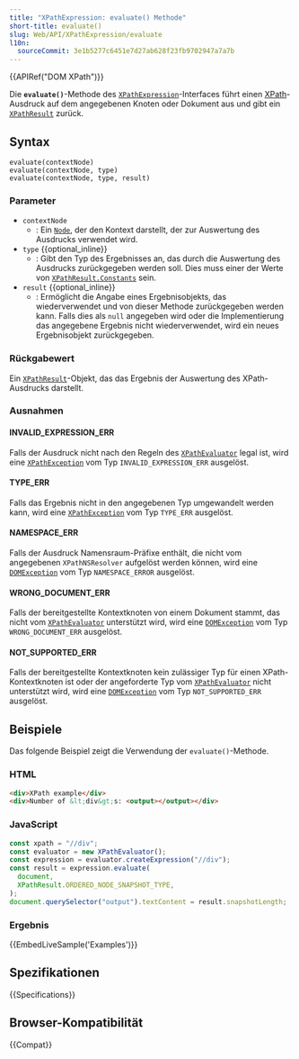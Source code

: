 ```yaml
---
title: "XPathExpression: evaluate() Methode"
short-title: evaluate()
slug: Web/API/XPathExpression/evaluate
l10n:
  sourceCommit: 3e1b5277c6451e7d27ab628f23fb9702947a7a7b
---
```


{{APIRef("DOM XPath")}}

Die **`evaluate()`**-Methode des [`XPathExpression`](/de/docs/Web/API/XPathExpression)-Interfaces führt einen [XPath](/de/docs/Web/XML/XPath)-Ausdruck auf dem angegebenen Knoten oder Dokument aus und gibt ein [`XPathResult`](/de/docs/Web/API/XPathResult) zurück.

## Syntax

```js-nolint
evaluate(contextNode)
evaluate(contextNode, type)
evaluate(contextNode, type, result)
```

### Parameter

- `contextNode`
  - : Ein [`Node`](/de/docs/Web/API/Node), der den Kontext darstellt, der zur Auswertung des Ausdrucks verwendet wird.
- `type` {{optional_inline}}
  - : Gibt den Typ des Ergebnisses an, das durch die Auswertung des Ausdrucks zurückgegeben werden soll. Dies muss einer der Werte von [`XPathResult.Constants`](/de/docs/Web/API/XPathResult#Constants) sein.
- `result` {{optional_inline}}
  - : Ermöglicht die Angabe eines Ergebnisobjekts, das wiederverwendet und von dieser Methode zurückgegeben werden kann. Falls dies als `null` angegeben wird oder die Implementierung das angegebene Ergebnis nicht wiederverwendet, wird ein neues Ergebnisobjekt zurückgegeben.

### Rückgabewert

Ein [`XPathResult`](/de/docs/Web/API/XPathResult)-Objekt, das das Ergebnis der Auswertung des XPath-Ausdrucks darstellt.

### Ausnahmen

#### INVALID_EXPRESSION_ERR

Falls der Ausdruck nicht nach den Regeln des [`XPathEvaluator`](/de/docs/Web/API/XPathEvaluator) legal ist, wird eine [`XPathException`](/de/docs/Web/API/XPathException) vom Typ `INVALID_EXPRESSION_ERR` ausgelöst.

#### TYPE_ERR

Falls das Ergebnis nicht in den angegebenen Typ umgewandelt werden kann, wird eine [`XPathException`](/de/docs/Web/API/XPathException) vom Typ `TYPE_ERR` ausgelöst.

#### NAMESPACE_ERR

Falls der Ausdruck Namensraum-Präfixe enthält, die nicht vom angegebenen `XPathNSResolver` aufgelöst werden können, wird eine [`DOMException`](/de/docs/Web/API/DOMException) vom Typ `NAMESPACE_ERROR` ausgelöst.

#### WRONG_DOCUMENT_ERR

Falls der bereitgestellte Kontextknoten von einem Dokument stammt, das nicht vom [`XPathEvaluator`](/de/docs/Web/API/XPathEvaluator) unterstützt wird, wird eine [`DOMException`](/de/docs/Web/API/DOMException) vom Typ `WRONG_DOCUMENT_ERR` ausgelöst.

#### NOT_SUPPORTED_ERR

Falls der bereitgestellte Kontextknoten kein zulässiger Typ für einen XPath-Kontextknoten ist oder der angeforderte Typ vom [`XPathEvaluator`](/de/docs/Web/API/XPathEvaluator) nicht unterstützt wird, wird eine [`DOMException`](/de/docs/Web/API/DOMException) vom Typ `NOT_SUPPORTED_ERR` ausgelöst.

## Beispiele

Das folgende Beispiel zeigt die Verwendung der `evaluate()`-Methode.

### HTML

```html
<div>XPath example</div>
<div>Number of &lt;div&gt;s: <output></output></div>
```

### JavaScript

```js
const xpath = "//div";
const evaluator = new XPathEvaluator();
const expression = evaluator.createExpression("//div");
const result = expression.evaluate(
  document,
  XPathResult.ORDERED_NODE_SNAPSHOT_TYPE,
);
document.querySelector("output").textContent = result.snapshotLength;
```

### Ergebnis

{{EmbedLiveSample('Examples')}}

## Spezifikationen

{{Specifications}}

## Browser-Kompatibilität

{{Compat}}
